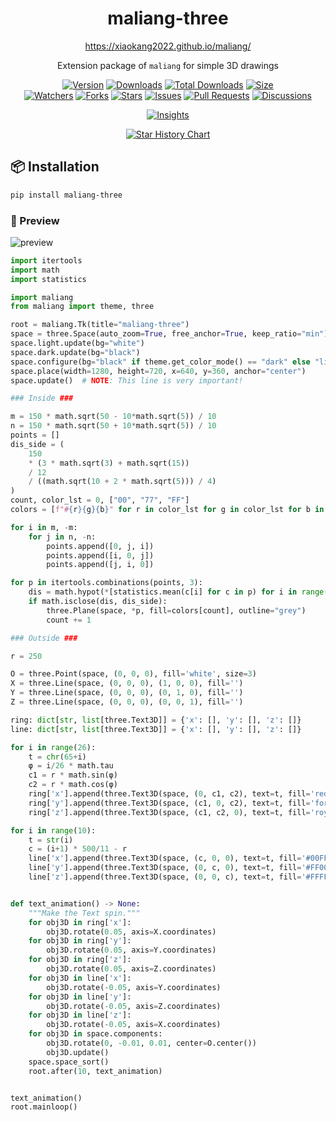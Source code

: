 <h1 align="center">maliang-three</h1>

<p align="center"><a title="Official Website" href="https://xiaokang2022.github.io/maliang/">https://xiaokang2022.github.io/maliang/</a></p>

<p align="center">Extension package of <code>maliang</code> for simple 3D drawings</p>

<p align="center">
<a href="https://github.com/Xiaokang2022/maliang-three/releases"><img alt="Version" src="https://img.shields.io/github/v/release/Xiaokang2022/maliang-three?include_prereleases&logo=github&label=Version" title="Latest Version" /></a>
<a href="https://pypistats.org/packages/maliang-three"><img alt="Downloads" src="https://img.shields.io/pypi/dm/maliang-three?label=Downloads&logo=pypi&logoColor=skyblue" title="Downloads" /></a>
<a href="https://pepy.tech/project/maliang-three"><img alt="Total Downloads" src="https://img.shields.io/pepy/dt/maliang-three?logo=pypi&logoColor=gold&label=Total%20Downloads" title="Total Downloads" /></a>
<a href="https://github.com/Xiaokang2022/maliang-three"><img alt="Size" src="https://img.shields.io/github/languages/code-size/Xiaokang2022/maliang-three?label=Size&logo=github" title="Code Size"/></a>
<br/>
<a href="https://github.com/Xiaokang2022/maliang-three/watchers"><img alt="Watchers" src="https://img.shields.io/github/watchers/Xiaokang2022/maliang-three?label=Watchers&logo=github&style=flat" title="Watchers" /></a>
<a href="https://github.com/Xiaokang2022/maliang-three/forks"><img alt="Forks" src="https://img.shields.io/github/forks/Xiaokang2022/maliang-three?label=Forks&logo=github&style=flat" title="Forks" /></a>
<a href="https://github.com/Xiaokang2022/maliang-three/stargazers"><img alt="Stars" src="https://img.shields.io/github/stars/Xiaokang2022/maliang-three?label=Stars&color=gold&logo=github&style=flat" title="Stars" /></a>
<a href="https://github.com/Xiaokang2022/maliang-three/issues"><img alt="Issues" src="https://img.shields.io/github/issues/Xiaokang2022/maliang-three?label=Issues&logo=github" title="Issues" /></a>
<a href="https://github.com/Xiaokang2022/maliang-three/pulls"><img alt="Pull Requests" src="https://img.shields.io/github/issues-pr/Xiaokang2022/maliang-three?label=Pull%20Requests&logo=github" title="Pull Requests" /></a>
<a href="https://github.com/Xiaokang2022/maliang-three/discussions"><img alt="Discussions" src="https://img.shields.io/github/discussions/Xiaokang2022/maliang-three?label=Discussions&logo=github" title="Discussions" /></a>
</p>

<p align="center">
<a href="https://github.com/Xiaokang2022/maliang-three/pulse"><img alt="Insights" src="https://repobeats.axiom.co/api/embed/764fee8a54207889b8f6faeade4bf371b06ec71f.svg" /></a>
</p>

<p align="center">
    <a href="https://star-history.com/#Xiaokang2022/maliang-three&Date">
        <picture>
            <source media="(prefers-color-scheme: dark)" srcset="https://api.star-history.com/svg?repos=Xiaokang2022/maliang-three&type=Date&theme=dark" />
            <source media="(prefers-color-scheme: light)" srcset="https://api.star-history.com/svg?repos=Xiaokang2022/maliang-three&type=Date" />
            <img alt="Star History Chart" src="https://api.star-history.com/svg?repos=Xiaokang2022/maliang-three&type=Date" />
        </picture>
    </a>
</p>

📦 Installation
----------------

```bash
pip install maliang-three
```

### 👀 Preview

![preview](preview.png)

```python
import itertools
import math
import statistics

import maliang
from maliang import theme, three

root = maliang.Tk(title="maliang-three")
space = three.Space(auto_zoom=True, free_anchor=True, keep_ratio="min")
space.light.update(bg="white")
space.dark.update(bg="black")
space.configure(bg="black" if theme.get_color_mode() == "dark" else "light")
space.place(width=1280, height=720, x=640, y=360, anchor="center")
space.update()  # NOTE: This line is very important!

### Inside ###

m = 150 * math.sqrt(50 - 10*math.sqrt(5)) / 10
n = 150 * math.sqrt(50 + 10*math.sqrt(5)) / 10
points = []
dis_side = (
    150
    * (3 * math.sqrt(3) + math.sqrt(15))
    / 12
    / ((math.sqrt(10 + 2 * math.sqrt(5))) / 4)
)
count, color_lst = 0, ["00", "77", "FF"]
colors = [f"#{r}{g}{b}" for r in color_lst for g in color_lst for b in color_lst]

for i in m, -m:
    for j in n, -n:
        points.append([0, j, i])
        points.append([i, 0, j])
        points.append([j, i, 0])

for p in itertools.combinations(points, 3):
    dis = math.hypot(*[statistics.mean(c[i] for c in p) for i in range(3)])
    if math.isclose(dis, dis_side):
        three.Plane(space, *p, fill=colors[count], outline="grey")
        count += 1

### Outside ###

r = 250

O = three.Point(space, (0, 0, 0), fill='white', size=3)
X = three.Line(space, (0, 0, 0), (1, 0, 0), fill='')
Y = three.Line(space, (0, 0, 0), (0, 1, 0), fill='')
Z = three.Line(space, (0, 0, 0), (0, 0, 1), fill='')

ring: dict[str, list[three.Text3D]] = {'x': [], 'y': [], 'z': []}
line: dict[str, list[three.Text3D]] = {'x': [], 'y': [], 'z': []}

for i in range(26):
    t = chr(65+i)
    φ = i/26 * math.tau
    c1 = r * math.sin(φ)
    c2 = r * math.cos(φ)
    ring['x'].append(three.Text3D(space, (0, c1, c2), text=t, fill='red'))
    ring['y'].append(three.Text3D(space, (c1, 0, c2), text=t, fill='forestgreen'))
    ring['z'].append(three.Text3D(space, (c1, c2, 0), text=t, fill='royalblue'))

for i in range(10):
    t = str(i)
    c = (i+1) * 500/11 - r
    line['x'].append(three.Text3D(space, (c, 0, 0), text=t, fill='#00FFFF'))
    line['y'].append(three.Text3D(space, (0, c, 0), text=t, fill='#FF00FF'))
    line['z'].append(three.Text3D(space, (0, 0, c), text=t, fill='#FFFF00'))


def text_animation() -> None:
    """Make the Text spin."""
    for obj3D in ring['x']:
        obj3D.rotate(0.05, axis=X.coordinates)
    for obj3D in ring['y']:
        obj3D.rotate(0.05, axis=Y.coordinates)
    for obj3D in ring['z']:
        obj3D.rotate(0.05, axis=Z.coordinates)
    for obj3D in line['x']:
        obj3D.rotate(-0.05, axis=Y.coordinates)
    for obj3D in line['y']:
        obj3D.rotate(-0.05, axis=Z.coordinates)
    for obj3D in line['z']:
        obj3D.rotate(-0.05, axis=X.coordinates)
    for obj3D in space.components:
        obj3D.rotate(0, -0.01, 0.01, center=O.center())
        obj3D.update()
    space.space_sort()
    root.after(10, text_animation)


text_animation()
root.mainloop()
```
